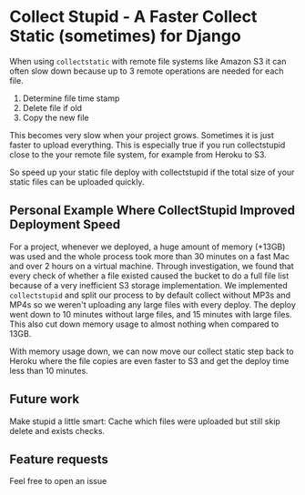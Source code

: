 # Collect Stupid - A Faster Collect Static (sometimes) for Django

When using `collectstatic` with remote file systems like Amazon S3 it can often
slow down because up to 3 remote operations are needed for each file.

1. Determine file time stamp
2. Delete file if old
3. Copy the new file

This becomes very slow when your project grows. Sometimes 
it is just faster to upload everything. This is especially true if you
run collectstupid close to the your remote file system, for example from
Heroku to S3.

So speed up your static file deploy with collectstupid if the total size 
of your static files can be uploaded quickly.

## Personal Example Where CollectStupid Improved Deployment Speed

For a project, whenever we deployed, a huge amount of memory (+13GB) was used 
and the whole process took more than 30 minutes on a fast Mac and over 2 hours 
on a virtual machine. Through investigation, we found that every check of 
whether a file existed caused the bucket to do a full file list because of a
very inefficient S3 storage implementation. We implemented `collectstupid` and
split our process to by default collect without MP3s and MP4s so we weren't 
uploading any large files with every deploy. The deploy went down to 10 minutes 
without large files, and 15 minutes with large files. This also cut down memory 
usage to almost nothing when compared to 13GB.

With memory usage down, we can now move our collect static step back to Heroku
where the file copies are even faster to S3 and get the deploy time less
than 10 minutes.

## Future work

Make stupid a little smart: Cache which files were uploaded but still skip 
delete and exists checks.

## Feature requests

Feel free to open an issue
